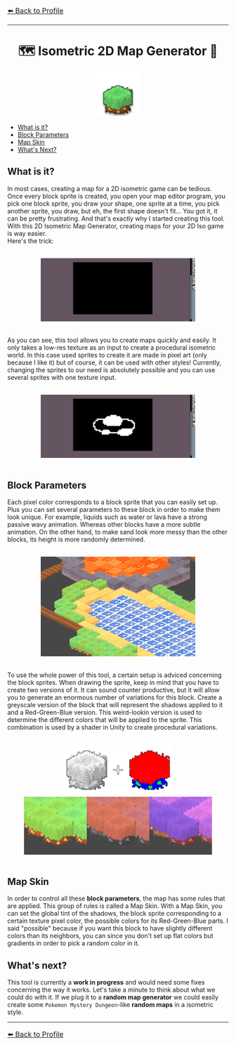 ﻿<font size = "3"> 

[⬅️ Back to Profile](https://github.com/Ash2oPS)

</font>

---
<div align="center">

# :world_map: Isometric 2D Map Generator :triangular_ruler:

<img src="Resources/Images/I_IsoMapLogo.png" alt= Blender width="20%" height="30%">
<br>
</div>

- [What is it?](https://github.com/Ash2oPS/Ash2oPS/blob/main/TOOL_ISOMETRIC_MAP_GENERATOR.md#what-is-it)
- [Block Parameters](https://github.com/Ash2oPS/Ash2oPS/blob/main/TOOL_ISOMETRIC_MAP_GENERATOR.md#block-parameters)
- [Map Skin](https://github.com/Ash2oPS/Ash2oPS/blob/main/TOOL_ISOMETRIC_MAP_GENERATOR.md#map-skin)
- [What's Next?](https://github.com/Ash2oPS/Ash2oPS/blob/main/TOOL_ISOMETRIC_MAP_GENERATOR.md#whats-next)



## What is it?

In most cases, creating a map for a 2D isometric game can be tedious. Once every block sprite is created, you open
your map editor program, you pick one block sprite, you draw your shape, one sprite at a time, you pick another sprite, you 
draw, but eh, the first shape doesn't fit... You got it, it can be pretty frustrating. And that's exactly why I started creating 
this tool. With this 2D Isometric Map Generator, creating maps for your 2D Iso game is way easier. <br>
Here's the trick:

<br>
<div align="center">
<img src="Resources/GIFs/GIF_IsoMapGenerator_Demo_01.gif" alt= IsoMapGenDemo1 width="70%" height="70%">
</div>
<br>


As you can see, this tool allows you to create maps quickly and easily. It only takes a low-res texture as an input to create a procedural
isometric world. In this case used sprites to create it are made in pixel art (only because I like it) but of course, it can be used 
with other styles! Currently, changing the sprites to our need is absolutely possible and you can use several sprites with
one texture input.


<br>
<div align="center">
<img src="Resources/GIFs/GIF_IsoMapGenerator_Demo_02.gif" alt= IsoMapGenDemo1 width="70%" height="70%">
</div>
<br>

## Block Parameters

Each pixel color corresponds to a block sprite that you can easily set up. Plus you can set several parameters to these block
in order to make them look unique. For example, liquids such as water or lava have a strong passive wavy animation. Whereas other
blocks have a more subtle animation. On the other hand, to make sand look more messy than the other blocks, its height is more 
randomly determined.

<br>
<div align="center">
<img src="Resources/GIFs/GIF_IsoMapGenerator_Demo_03.gif" alt= IsoMapGenDemo1 width="70%" height="70%">
</div>
<br>

To use the whole power of this tool, a certain setup is adviced concerning the block sprites. When drawing the sprite, keep in mind
that you have to create two versions of it. It can sound counter productive, but it will allow you to generate an enormous number of
variations for this block. Create a greyscale version of the block that will represent the shadows applied to it and a Red-Green-Blue
version. This weird-lookin version is used to determine the different colors that will be applied to the sprite. This combination
is used by a shader in Unity to create procedural variations.

<br>
<div align="center">
<img src="Resources/Images/I_IsoMapGenerator_SpriteBlock_01.png" alt= SpriteBlock01 width="50%" height="50%">
<img src="Resources/Images/I_IsoMapGenerator_SpriteBlock_02.png" alt= SpriteBlock02 width="85%" height="85%">
</div>
<br>

## Map Skin

In order to control all these **block parameters**, the map has some rules that are applied. This group of rules is called a Map Skin. 
With a Map Skin, you can set the global tint of the shadows, the block sprite corresponding to a certain texture pixel color, 
the possible colors for its Red-Green-Blue parts. I said "possible" because if you want this block to have slightly different 
colors than its neighbors, you can since you don't set up flat colors but gradients in order to pick a random color in it.



## What's next?

This tool is currently a **work in progress** and would need some fixes concerning the way it works. 
Let's take a minute to think about what we could do with it. If we plug it to a **random map generator** we could easily create some
`Pokemon Mystery Dungeon`-like **random maps** in a isometric style.

---

<font size = "3"> 

[⬅️ Back to Profile](https://github.com/Ash2oPS)

</font>
